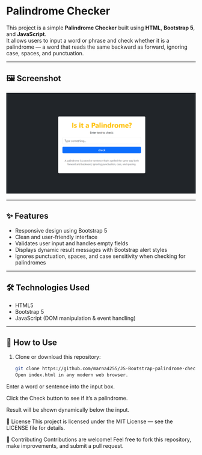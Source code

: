 # Palindrome Checker

This project is a simple **Palindrome Checker** built using **HTML**, **Bootstrap 5**, and **JavaScript**.  
It allows users to input a word or phrase and check whether it is a palindrome — a word that reads the same backward as forward, ignoring case, spaces, and punctuation.

---

## 🖼️ Screenshot

![Screenshot of Palindrome Checker](./screenshot/Screenshot_img.png)

---

## ✨ Features

- Responsive design using Bootstrap 5
- Clean and user-friendly interface
- Validates user input and handles empty fields
- Displays dynamic result messages with Bootstrap alert styles
- Ignores punctuation, spaces, and case sensitivity when checking for palindromes

---

## 🛠️ Technologies Used

- HTML5
- Bootstrap 5
- JavaScript (DOM manipulation & event handling)

---

## 🚀 How to Use

1. Clone or download this repository:
   ```bash
   git clone https://github.com/marna4255/JS-Bootstrap-palindrome-checker.git
   Open index.html in any modern web browser.
   ```

Enter a word or sentence into the input box.

Click the Check button to see if it’s a palindrome.

Result will be shown dynamically below the input.

📜 License
This project is licensed under the MIT License — see the LICENSE file for details.

🤝 Contributing
Contributions are welcome!
Feel free to fork this repository, make improvements, and submit a pull request.
